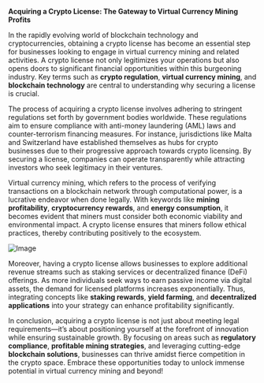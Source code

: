 **Acquiring a Crypto License: The Gateway to Virtual Currency Mining Profits**

In the rapidly evolving world of blockchain technology and cryptocurrencies, obtaining a crypto license has become an essential step for businesses looking to engage in virtual currency mining and related activities. A crypto license not only legitimizes your operations but also opens doors to significant financial opportunities within this burgeoning industry. Key terms such as **crypto regulation**, **virtual currency mining**, and **blockchain technology** are central to understanding why securing a license is crucial.

The process of acquiring a crypto license involves adhering to stringent regulations set forth by government bodies worldwide. These regulations aim to ensure compliance with anti-money laundering (AML) laws and counter-terrorism financing measures. For instance, jurisdictions like Malta and Switzerland have established themselves as hubs for crypto businesses due to their progressive approach towards crypto licensing. By securing a license, companies can operate transparently while attracting investors who seek legitimacy in their ventures.

Virtual currency mining, which refers to the process of verifying transactions on a blockchain network through computational power, is a lucrative endeavor when done legally. With keywords like **mining profitability**, **cryptocurrency rewards**, and **energy consumption**, it becomes evident that miners must consider both economic viability and environmental impact. A crypto license ensures that miners follow ethical practices, thereby contributing positively to the ecosystem.

![Image](https://github.com/user-attachments/assets/31692037-0104-4703-abd1-696b6a7dd41b)

Moreover, having a crypto license allows businesses to explore additional revenue streams such as staking services or decentralized finance (DeFi) offerings. As more individuals seek ways to earn passive income via digital assets, the demand for licensed platforms increases exponentially. Thus, integrating concepts like **staking rewards**, **yield farming**, and **decentralized applications** into your strategy can enhance profitability significantly.

In conclusion, acquiring a crypto license is not just about meeting legal requirements—it’s about positioning yourself at the forefront of innovation while ensuring sustainable growth. By focusing on areas such as **regulatory compliance**, **profitable mining strategies**, and leveraging cutting-edge **blockchain solutions**, businesses can thrive amidst fierce competition in the crypto space. Embrace these opportunities today to unlock immense potential in virtual currency mining and beyond!